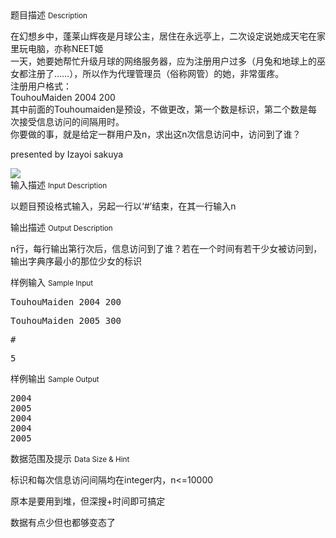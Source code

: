 <div class="panel panel-default">
<div class="area-title">
<span>
题目描述
<small>Description</small>
</span></div>
<div class="panel-body">

<p>在幻想乡中，蓬莱山辉夜是月球公主，居住在永远亭上，二次设定说她成天宅在家里玩电脑，亦称NEET姬<br> 一天，她要她帮忙升级月球的网络服务器，应为注册用户过多（月兔和地球上的巫女都注册了……），所以作为代理管理员（俗称网管）的她，非常蛋疼。<br> 注册用户格式：<br> TouhouMaiden 2004 200<br> 其中前面的Touhoumaiden是预设，不做更改，第一个数是标识，第二个数是每次接受信息访问的间隔用时。<br> 你要做的事，就是给定一群用户及n，求出这n次信息访问中，访问到了谁？</p>
<p>presented by Izayoi sakuya</p>

<img src="/source/codevs/codevs-2830/img/aHR0cDovL3d3dy5qb3lvaS5jbi9wcm9ibGVtL2NvZGV2cy0yODMwL2h0dHA6Ly9jb2RldnMuY24vbWVkaWEvaW1hZ2UvcHJvYmxlbS8yODMwLmpwZw==.jpg" style="max-width:700px">

</div>
</div>

<div class="panel panel-default">
<div class="area-title">
<span>
输入描述
<small>Input Description</small>
</span></div>
<div class="panel-body">
<p>以题目预设格式输入，另起一行以‘#’结束，在其一行输入n</p>

</div>
</div>
<div  class="panel panel-default">
<div class="area-title">
<span>
输出描述
<small>Output Description</small>
</span></div>
<div class="panel-body">

<p>n行，每行输出第行次后，信息访问到了谁？若在一个时间有若干少女被访问到，输出字典序最小的那位少女的标识</p>

</div>
</div>


<div class="panel panel-default">
<div class="area-title">
<span>
样例输入
<small>Sample Input</small>
</span></div>
<div class="panel-body">
<pre>TouhouMaiden 2004 200</pre>
<pre>TouhouMaiden 2005 300</pre>
<pre>#</pre>
<pre>5</pre>

</div>
</div>

<div class="panel panel-default">
<div class="area-title">
<span>
样例输出
<small>Sample Output</small>
</span></div>
<div class="panel-body">
<pre>2004
2005
2004
2004
2005</pre>

</div>
</div>

<div class="panel panel-default">
<div class="area-title">
<span>
数据范围及提示
<small>Data Size & Hint</small>
</span></div>
<div class="panel-body">
<p>标识和每次信息访问间隔均在integer内，n&lt;=10000</p>
<p>原本是要用到堆，但深搜+时间即可搞定</p>
<p>数据有点少但也都够变态了</p>
</div>
</div>